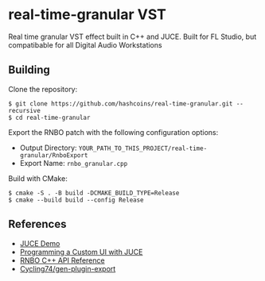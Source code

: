 # real-time-granular VST

Real time granular VST effect built in C++ and JUCE. Built for FL Studio, but compatibable for all Digital Audio Workstations

## Building

Clone the repository:
```
$ git clone https://github.com/hashcoins/real-time-granular.git --recursive
$ cd real-time-granular
```
Export the RNBO patch with the following configuration options:
- Output Directory: `YOUR_PATH_TO_THIS_PROJECT/real-time-granular/RnboExport`
- Export Name: `rnbo_granular.cpp`

Build with CMake:
```
$ cmake -S . -B build -DCMAKE_BUILD_TYPE=Release
$ cmake --build build --config Release
```

## References
- [JUCE Demo](https://github.com/szkkng/kengo-dev)
- [Programming a Custom UI with JUCE](https://rnbo.cycling74.com/learn/programming-a-custom-ui-with-juce)
- [RNBO C++ API Reference](https://rnbo.cycling74.com/cpp)
- [Cycling74/gen-plugin-export](https://github.com/Cycling74/gen-plugin-export)


